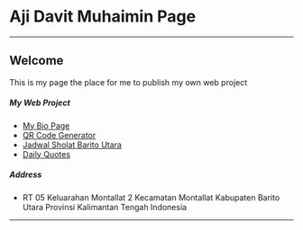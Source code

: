 # Aji Davit Muhaimin Page
---


## Welcome

This is my page the place for me to publish my own web project


##### My Web Project

- [My Bio Page](https://ajidavitmuhaimin.github.io/DavitPage.html)
- [QR Code Generator](https://ajidavitmuhaimin.github.io/qrcodegenerator.html)
- [Jadwal Sholat Barito Utara](https://ajidavitmuhaimin.github.io/jadwalsholatbarut/index.html)
- [Daily Quotes](https://ajidavitmuhaimin.github.io/onequotes/index.html)

##### Address
- RT 05 Keluarahan Montallat 2 Kecamatan Montallat Kabupaten Barito Utara Provinsi Kalimantan Tengah Indonesia

---
